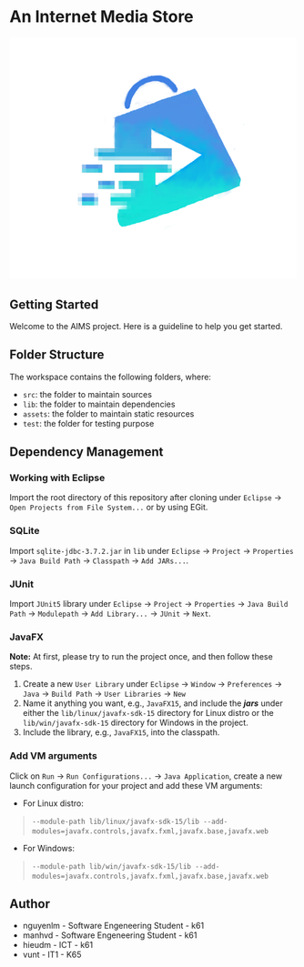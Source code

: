# An Internet Media Store

<p align="center">
  <img src="assets/images/Logo.png" />
</p>

## Getting Started

Welcome to the AIMS project. Here is a guideline to help you get started.

## Folder Structure

The workspace contains the following folders, where:

- `src`: the folder to maintain sources
- `lib`: the folder to maintain dependencies
- `assets`: the folder to maintain static resources
- `test`: the folder for testing purpose

## Dependency Management

### Working with Eclipse

Import the root directory of this repository after cloning under `Eclipse` -> `Open Projects from File System...` or by
using EGit.

### SQLite

Import `sqlite-jdbc-3.7.2.jar` in `lib`
under `Eclipse` -> `Project` -> `Properties` -> `Java Build Path` -> `Classpath` -> `Add JARs...`.

### JUnit

Import `JUnit5` library
under `Eclipse` -> `Project` -> `Properties` -> `Java Build Path` -> `Modulepath` -> `Add Library...` -> `JUnit` -> `Next`.

### JavaFX

**Note:** At first, please try to run the project once, and then follow these steps.

1. Create a new `User Library`
   under `Eclipse` -> `Window` -> `Preferences` -> `Java` -> `Build Path` -> `User Libraries` -> `New`
2. Name it anything you want, e.g., `JavaFX15`, and include the ***jars*** under either the `lib/linux/javafx-sdk-15`
   directory for Linux distro or the `lib/win/javafx-sdk-15` directory for Windows in the project.
3. Include the library, e.g., `JavaFX15`, into the classpath.

### Add VM arguments

Click on `Run` -> `Run Configurations...`  -> `Java Application`, create a new launch configuration for your project and
add these VM arguments:

- For Linux distro:

> `--module-path lib/linux/javafx-sdk-15/lib --add-modules=javafx.controls,javafx.fxml,javafx.base,javafx.web`

- For Windows:

> `--module-path lib/win/javafx-sdk-15/lib --add-modules=javafx.controls,javafx.fxml,javafx.base,javafx.web`

## Author

- nguyenlm - Software Engeneering Student - k61
- manhvd - Software Engeneering Student - k61
- hieudm - ICT - k61
- vunt - IT1 - K65
